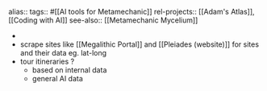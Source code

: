 alias::
tags:: #[[AI tools for Metamechanic]]
rel-projects:: [[Adam's Atlas]], [[Coding with AI]] 
see-also:: [[Metamechanic Mycelium]]

-
- scrape sites like [[Megalithic Portal]] and [[Pleiades (website)]] for sites and their data eg. lat-long
- tour itineraries ?
	- based on internal data
	- general AI data